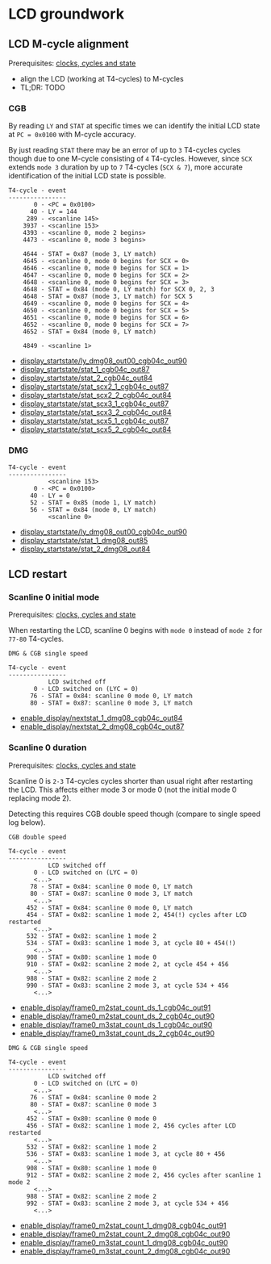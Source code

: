 
# LCD groundwork

## LCD M-cycle alignment

Prerequisites: [clocks, cycles and state][l-a1]

* align the LCD (working at T4-cycles) to M-cycles
* TL;DR: TODO

### CGB

By reading `LY` and `STAT` at specific times we can identify the initial LCD
state at `PC = 0x0100` with M-cycle accuracy.

By just reading `STAT` there may be an error of up to `3` T4-cycles cycles
though due to one M-cycle consisting of `4` T4-cycles.
However,
since `SCX` extends `mode 3` duration by up to `7` T4-cycles (`SCX & 7`),
more accurate identification of the initial LCD state is possible.

```
T4-cycle - event
----------------
       0 - <PC = 0x0100>
      40 - LY = 144
     289 - <scanline 145>
    3937 - <scanline 153>
    4393 - <scanline 0, mode 2 begins>
    4473 - <scanline 0, mode 3 begins>

    4644 - STAT = 0x87 (mode 3, LY match)
    4645 - <scanline 0, mode 0 begins for SCX = 0>
    4646 - <scanline 0, mode 0 begins for SCX = 1>
    4647 - <scanline 0, mode 0 begins for SCX = 2>
    4648 - <scanline 0, mode 0 begins for SCX = 3>
    4648 - STAT = 0x84 (mode 0, LY match) for SCX 0, 2, 3
    4648 - STAT = 0x87 (mode 3, LY match) for SCX 5
    4649 - <scanline 0, mode 0 begins for SCX = 4>
    4650 - <scanline 0, mode 0 begins for SCX = 5>
    4651 - <scanline 0, mode 0 begins for SCX = 6>
    4652 - <scanline 0, mode 0 begins for SCX = 7>
    4652 - STAT = 0x84 (mode 0, LY match)

    4849 - <scanline 1>
``` 
* [display_startstate/ly_dmg08_out00_cgb04c_out90](
  https://github.com/sinamas/gambatte/tree/master/test/hwtests/display_startstate/ly_dmg08_out00_cgb04c_out90.asm)
* [display_startstate/stat_1_cgb04c_out87](
  https://github.com/sinamas/gambatte/tree/master/test/hwtests/display_startstate/stat_1_cgb04c_out87.asm)
* [display_startstate/stat_2_cgb04c_out84](
  https://github.com/sinamas/gambatte/tree/master/test/hwtests/display_startstate/stat_2_cgb04c_out84.asm)
* [display_startstate/stat_scx2_1_cgb04c_out87](
  https://github.com/sinamas/gambatte/tree/master/test/hwtests/display_startstate/stat_scx2_1_cgb04c_out87.asm)
* [display_startstate/stat_scx2_2_cgb04c_out84](
  https://github.com/sinamas/gambatte/tree/master/test/hwtests/display_startstate/stat_scx2_2_cgb04c_out84.asm)
* [display_startstate/stat_scx3_1_cgb04c_out87](
  https://github.com/sinamas/gambatte/tree/master/test/hwtests/display_startstate/stat_scx3_1_cgb04c_out87.asm)
* [display_startstate/stat_scx3_2_cgb04c_out84](
  https://github.com/sinamas/gambatte/tree/master/test/hwtests/display_startstate/stat_scx3_2_cgb04c_out84.asm)
* [display_startstate/stat_scx5_1_cgb04c_out87](
  https://github.com/sinamas/gambatte/tree/master/test/hwtests/display_startstate/stat_scx5_1_cgb04c_out87.asm)
* [display_startstate/stat_scx5_2_cgb04c_out84](
  https://github.com/sinamas/gambatte/tree/master/test/hwtests/display_startstate/stat_scx5_2_cgb04c_out84.asm)

### DMG

```
T4-cycle - event
----------------
           <scanline 153>
       0 - <PC = 0x0100>
      40 - LY = 0
      52 - STAT = 0x85 (mode 1, LY match)
      56 - STAT = 0x84 (mode 0, LY match)
           <scanline 0>
``` 
* [display_startstate/ly_dmg08_out00_cgb04c_out90](
  https://github.com/sinamas/gambatte/tree/master/test/hwtests/display_startstate/ly_dmg08_out00_cgb04c_out90.asm)
* [display_startstate/stat_1_dmg08_out85](
  https://github.com/sinamas/gambatte/tree/master/test/hwtests/display_startstate/stat_1_dmg08_out85.asm)
* [display_startstate/stat_2_dmg08_out84](
  https://github.com/sinamas/gambatte/tree/master/test/hwtests/display_startstate/stat_2_dmg08_out84.asm)



## LCD restart

### Scanline 0 initial mode

Prerequisites: [clocks, cycles and state][l-a1]

When restarting the LCD,
scanline 0 begins with `mode 0` instead of `mode 2` for `77-80` T4-cycles.
```
DMG & CGB single speed

T4-cycle - event
----------------
           LCD switched off
       0 - LCD switched on (LYC = 0)
      76 - STAT = 0x84: scanline 0 mode 0, LY match
      80 - STAT = 0x87: scanline 0 mode 3, LY match
```
* [enable_display/nextstat_1_dmg08_cgb04c_out84](
  https://github.com/sinamas/gambatte/tree/master/test/hwtests/enable_display/nextstat_1_dmg08_cgb04c_out84.asm)
* [enable_display/nextstat_2_dmg08_cgb04c_out87](
  https://github.com/sinamas/gambatte/tree/master/test/hwtests/enable_display/nextstat_2_dmg08_cgb04c_out87.asm)


### Scanline 0 duration

Prerequisites: [clocks, cycles and state][l-a1]

Scanline 0 is `2-3` T4-cycles cycles shorter than usual right after restarting
the LCD.
This affects either mode 3 or mode 0 (not the initial mode 0 replacing mode 2).

Detecting this requires CGB double speed though
(compare to single speed log below).
```
CGB double speed

T4-cycle - event
----------------
           LCD switched off
       0 - LCD switched on (LYC = 0)
       <...>
      78 - STAT = 0x84: scanline 0 mode 0, LY match
      80 - STAT = 0x87: scanline 0 mode 3, LY match
       <...>
     452 - STAT = 0x84: scanline 0 mode 0, LY match
     454 - STAT = 0x82: scanline 1 mode 2, 454(!) cycles after LCD restarted
       <...>
     532 - STAT = 0x82: scanline 1 mode 2
     534 - STAT = 0x83: scanline 1 mode 3, at cycle 80 + 454(!)
       <...>
     908 - STAT = 0x80: scanline 1 mode 0
     910 - STAT = 0x82: scanline 2 mode 2, at cycle 454 + 456
       <...>
     988 - STAT = 0x82: scanline 2 mode 2
     990 - STAT = 0x83: scanline 2 mode 3, at cycle 534 + 456
       <...>
```
* [enable_display/frame0_m2stat_count_ds_1_cgb04c_out91](
  https://github.com/sinamas/gambatte/tree/master/test/hwtests/enable_display/frame0_m2stat_count_ds_1_cgb04c_out91.asm)
* [enable_display/frame0_m2stat_count_ds_2_cgb04c_out90](
  https://github.com/sinamas/gambatte/tree/master/test/hwtests/enable_display/frame0_m2stat_count_ds_2_cgb04c_out90.asm)
* [enable_display/frame0_m3stat_count_ds_1_cgb04c_out90](
  https://github.com/sinamas/gambatte/tree/master/test/hwtests/enable_display/frame0_m3stat_count_ds_1_cgb04c_out90.asm)
* [enable_display/frame0_m3stat_count_ds_2_cgb04c_out90](
  https://github.com/sinamas/gambatte/tree/master/test/hwtests/enable_display/frame0_m3stat_count_ds_2_cgb04c_out90.asm)

```
DMG & CGB single speed

T4-cycle - event
----------------
           LCD switched off
       0 - LCD switched on (LYC = 0)
       <...>
      76 - STAT = 0x84: scanline 0 mode 2
      80 - STAT = 0x87: scanline 0 mode 3
       <...>
     452 - STAT = 0x80: scanline 0 mode 0
     456 - STAT = 0x82: scanline 1 mode 2, 456 cycles after LCD restarted
       <...>
     532 - STAT = 0x82: scanline 1 mode 2
     536 - STAT = 0x83: scanline 1 mode 3, at cycle 80 + 456
       <...>
     908 - STAT = 0x80: scanline 1 mode 0
     912 - STAT = 0x82: scanline 2 mode 2, 456 cycles after scanline 1 mode 2
       <...>
     988 - STAT = 0x82: scanline 2 mode 2
     992 - STAT = 0x83: scanline 2 mode 3, at cycle 534 + 456
       <...>
```
* [enable_display/frame0_m2stat_count_1_dmg08_cgb04c_out91](
  https://github.com/sinamas/gambatte/tree/master/test/hwtests/enable_display/frame0_m2stat_count_1_dmg08_cgb04c_out91.asm)
* [enable_display/frame0_m2stat_count_2_dmg08_cgb04c_out90](
  https://github.com/sinamas/gambatte/tree/master/test/hwtests/enable_display/frame0_m2stat_count_2_dmg08_cgb04c_out90.asm)
* [enable_display/frame0_m3stat_count_1_dmg08_cgb04c_out90](
  https://github.com/sinamas/gambatte/tree/master/test/hwtests/enable_display/frame0_m3stat_count_1_dmg08_cgb04c_out90.asm)
* [enable_display/frame0_m3stat_count_2_dmg08_cgb04c_out90](
  https://github.com/sinamas/gambatte/tree/master/test/hwtests/enable_display/frame0_m3stat_count_2_dmg08_cgb04c_out90.asm)



[l-a1]: ../age/cycles-state.md
